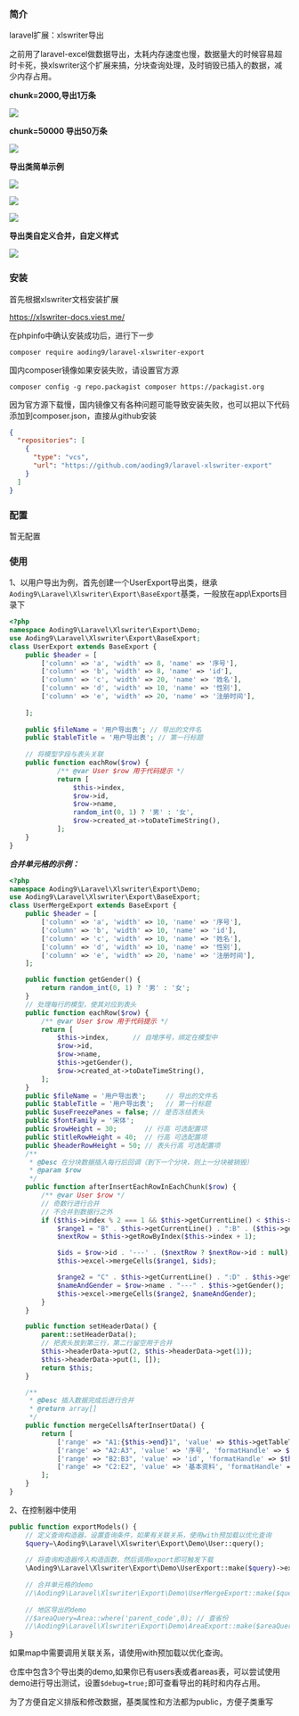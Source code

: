 ### 简介

laravel扩展：xlswriter导出

之前用了laravel-excel做数据导出，太耗内存速度也慢，数据量大的时候容易超时卡死，换xlswriter这个扩展来搞，分块查询处理，及时销毁已插入的数据，减少内存占用。

**chunk=2000,导出1万条**

![](https://cdn.learnku.com/uploads/images/202306/14/78338/pG9P3d6acx.png!large)

**chunk=50000 导出50万条**

![](https://cdn.learnku.com/uploads/images/202306/20/78338/CQElkVz4N4.png!large)

**导出类简单示例**

![](https://cdn.learnku.com/uploads/images/202306/15/78338/azHOlbahyX.png!large)


![](https://cdn.learnku.com/uploads/images/202306/08/78338/1EjVb0begV.png!large)

![](https://cdn.learnku.com/uploads/images/202306/08/78338/PKyLtlX9DV.png!large)

**导出类自定义合并，自定义样式**

![](https://cdn.learnku.com/uploads/images/202306/18/78338/9jAqkuXxSu.png!large)

### 安装

首先根据xlswriter文档安装扩展

https://xlswriter-docs.viest.me/

在phpinfo中确认安装成功后，进行下一步

`composer require aoding9/laravel-xlswriter-export`

国内composer镜像如果安装失败，请设置官方源

`composer config -g repo.packagist composer https://packagist.org`

因为官方源下载慢，国内镜像又有各种问题可能导致安装失败，也可以把以下代码添加到composer.json，直接从github安装
```json
{
  "repositories": [
    {
      "type": "vcs",
      "url": "https://github.com/aoding9/laravel-xlswriter-export"
    }
  ]
}
```


### 配置

暂无配置


### 使用

1、以用户导出为例，首先创建一个UserExport导出类，继承`Aoding9\Laravel\Xlswriter\Export\BaseExport`基类，一般放在app\Exports目录下

```php
<?php
namespace Aoding9\Laravel\Xlswriter\Export\Demo;
use Aoding9\Laravel\Xlswriter\Export\BaseExport;
class UserExport extends BaseExport {
    public $header = [
        ['column' => 'a', 'width' => 8, 'name' => '序号'],
        ['column' => 'b', 'width' => 8, 'name' => 'id'],
        ['column' => 'c', 'width' => 20, 'name' => '姓名'],
        ['column' => 'd', 'width' => 10, 'name' => '性别'],
        ['column' => 'e', 'width' => 20, 'name' => '注册时间'],
    
    ];
    
    public $fileName = '用户导出表'; // 导出的文件名
    public $tableTitle = '用户导出表'; // 第一行标题
    
    // 将模型字段与表头关联
    public function eachRow($row) {
            /** @var User $row 用于代码提示 */
            return [
                $this->index,
                $row->id,
                $row->name,
                random_int(0, 1) ? '男' : '女',
                $row->created_at->toDateTimeString(),
            ];
    }
}
```

***合并单元格的示例：***
```php
<?php
namespace Aoding9\Laravel\Xlswriter\Export\Demo;
use Aoding9\Laravel\Xlswriter\Export\BaseExport;
class UserMergeExport extends BaseExport {
    public $header = [
        ['column' => 'a', 'width' => 10, 'name' => '序号'],
        ['column' => 'b', 'width' => 10, 'name' => 'id'],
        ['column' => 'c', 'width' => 10, 'name' => '姓名'],
        ['column' => 'd', 'width' => 10, 'name' => '性别'],
        ['column' => 'e', 'width' => 20, 'name' => '注册时间'],
    ];

    public function getGender() {
        return random_int(0, 1) ? '男' : '女';
    }
    // 处理每行的模型，使其对应到表头
    public function eachRow($row) {
        /** @var User $row 用于代码提示 */
        return [
            $this->index,      // 自增序号，绑定在模型中
            $row->id,
            $row->name,
            $this->getGender(),
            $row->created_at->toDateTimeString(),
        ];
    }
    public $fileName = '用户导出表';     // 导出的文件名
    public $tableTitle = '用户导出表';   // 第一行标题
    public $useFreezePanes = false; // 是否冻结表头
    public $fontFamily = '宋体';
    public $rowHeight = 30;       // 行高 可选配置项
    public $titleRowHeight = 40;  // 行高 可选配置项
    public $headerRowHeight = 50; // 表头行高 可选配置项
    /**
     * @Desc 在分块数据插入每行后回调（到下一个分块，则上一分块被销毁）
     * @param $row
     */
    public function afterInsertEachRowInEachChunk($row) {
        /** @var User $row */
        // 奇数行进行合并
        // 不合并到数据行之外
        if ($this->index % 2 === 1 && $this->getCurrentLine() < $this->completed + $this->startDataRow) {
            $range1 = "B" . $this->getCurrentLine() . ":B" . ($this->getCurrentLine() + 1);
            $nextRow = $this->getRowByIndex($this->index + 1);

            $ids = $row->id . '---' . ($nextRow ? $nextRow->id : null);
            $this->excel->mergeCells($range1, $ids);

            $range2 = "C" . $this->getCurrentLine() . ":D" . $this->getCurrentLine();
            $nameAndGender = $row->name . "---" . $this->getGender();
            $this->excel->mergeCells($range2, $nameAndGender);
        }
    }

    public function setHeaderData() {
        parent::setHeaderData();
        // 把表头放到第三行，第二行留空用于合并
        $this->headerData->put(2, $this->headerData->get(1));
        $this->headerData->put(1, []);
        return $this;
    }

    /**
     * @Desc 插入数据完成后进行合并
     * @return array[]
     */
    public function mergeCellsAfterInsertData() {
        return [
            ['range' => "A1:{$this->end}1", 'value' => $this->getTableTitle(), 'formatHandle' => $this->titleStyle],
            ['range' => "A2:A3", 'value' => '序号', 'formatHandle' => $this->headerStyle],
            ['range' => "B2:B3", 'value' => 'id', 'formatHandle' => $this->headerStyle],
            ['range' => "C2:E2", 'value' => '基本资料', 'formatHandle' => $this->headerStyle],
        ];
    }
}

```

2、在控制器中使用
```php
public function exportModels() {
    // 定义查询构造器，设置查询条件，如果有关联关系，使用with预加载以优化查询
    $query=\Aoding9\Laravel\Xlswriter\Export\Demo\User::query();
    
    // 将查询构造器传入构造函数，然后调用export即可触发下载 
    \Aoding9\Laravel\Xlswriter\Export\Demo\UserExport::make($query)->export();
    
    // 合并单元格的demo
    //\Aoding9\Laravel\Xlswriter\Export\Demo\UserMergeExport::make($query)->export();
    
    // 地区导出的demo
    //$areaQuery=Area::where('parent_code',0); // 查省份
    //\Aoding9\Laravel\Xlswriter\Export\Demo\AreaExport::make($areaQuery)->export();
}
```

如果map中需要调用关联关系，请使用with预加载以优化查询。

仓库中包含3个导出类的demo,如果你已有users表或者areas表，可以尝试使用demo进行导出测试，设置`$debug=true;`即可查看导出的耗时和内存占用。

为了方便自定义排版和修改数据，基类属性和方法都为public，方便子类重写

